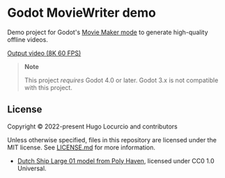 # Godot MovieWriter demo

Demo project for Godot's [Movie Maker mode](https://godotengine.org/article/movie-maker-mode-arrives-in-godot-4)
to generate high-quality offline videos.

[Output video (8K 60 FPS)](https://www.youtube.com/watch?v=e047PL2KyP4)

> **Note**
>
> This project *requires* Godot 4.0 or later. Godot 3.x is not compatible with this project.

## License

Copyright © 2022-present Hugo Locurcio and contributors

Unless otherwise specified, files in this repository are licensed under the
MIT license. See [LICENSE.md](LICENSE.md) for more information.

- [Dutch Ship Large 01 model from Poly Haven](https://polyhaven.com/a/dutch_ship_large_01),
  licensed under CC0 1.0 Universal.
